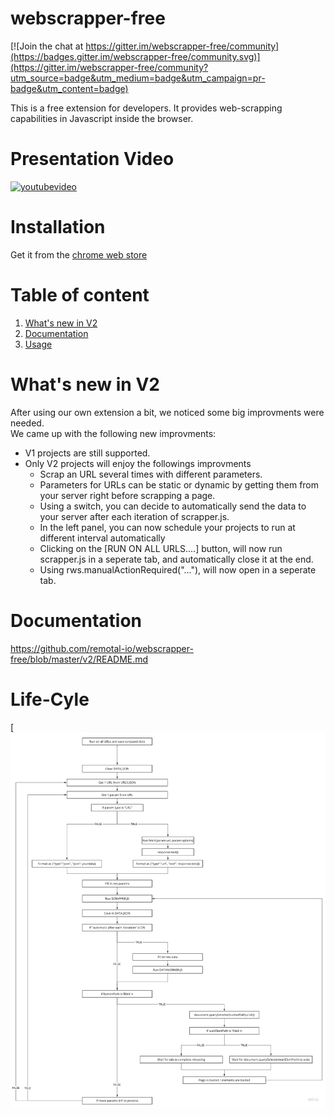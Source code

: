 # webscrapper-free

[![Join the chat at https://gitter.im/webscrapper-free/community](https://badges.gitter.im/webscrapper-free/community.svg)](https://gitter.im/webscrapper-free/community?utm_source=badge&utm_medium=badge&utm_campaign=pr-badge&utm_content=badge)

This is a free extension for developers. It provides web-scrapping capabilities in Javascript inside the browser.

# Presentation Video
[![youtubevideo](https://img.youtube.com/vi/7GL9g8ac9ME/0.jpg)](https://youtu.be/7GL9g8ac9ME)

# Installation
Get it from the [chrome web store](https://chrome.google.com/webstore/detail/webscrapper-for-developer/agkbkgialbnmaeamocceenjbhcjagigf)

# Table of content

1. [What's new in V2](#whatsnewinv2)
2. [Documentation](#documentation)
3. [Usage](#usage)

# What's new in V2

After using our own extension a bit, we noticed some big improvments were needed.  
We came up with the following new improvments:  
 - V1 projects are still supported.  
 - Only V2 projects will enjoy the followings improvments
    - Scrap an URL several times with different parameters.  
    - Parameters for URLs can be static or dynamic by getting them from your server right before scrapping a page.  
    - Using a switch, you can decide to automatically send the data to your server after each iteration of scrapper.js.  
    - In the left panel, you can now schedule your projects to run at different interval automatically
    - Clicking on the [RUN ON  ALL URLS....] button, will now run scrapper.js in a seperate tab, and  automatically close it at the end.  
    - Using rws.manualActionRequired("..."), will now open in a seperate tab.  

# Documentation

https://github.com/remotal-io/webscrapper-free/blob/master/v2/README.md

# Life-Cyle

[![webscrapper flow](https://github.com/remotal-io/webscrapper-free/blob/master/v2/WebScrapper-flow.jpg?raw=true)

